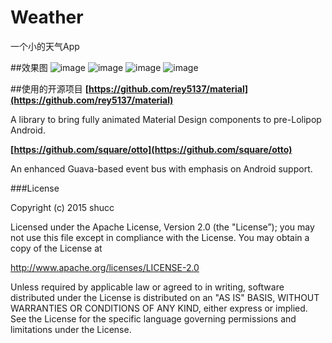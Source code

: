 # Weather
一个小的天气App

##效果图
![image](https://github.com/shucc/Weather/blob/master/demoImages/one.png)
![image](https://github.com/shucc/Weather/blob/master/demoImages/2.png)
![image](https://github.com/shucc/Weather/blob/master/demoImages/3.png)
![image](https://github.com/shucc/Weather/blob/master/demoImages/4.png)

##使用的开源项目
**[https://github.com/rey5137/material](https://github.com/rey5137/material)**

A library to bring fully animated Material Design components to pre-Lolipop Android.

**[https://github.com/square/otto](https://github.com/square/otto)**

An enhanced Guava-based event bus with emphasis on Android support.

###License

Copyright (c) 2015 shucc

Licensed under the Apache License, Version 2.0 (the "License”);
you may not use this file except in compliance with the License.
You may obtain a copy of the License at
   
   http://www.apache.org/licenses/LICENSE-2.0

Unless required by applicable law or agreed to in writing, software
distributed under the License is distributed on an "AS IS" BASIS,
WITHOUT WARRANTIES OR CONDITIONS OF ANY KIND, either express or implied.
See the License for the specific language governing permissions and
limitations under the License.